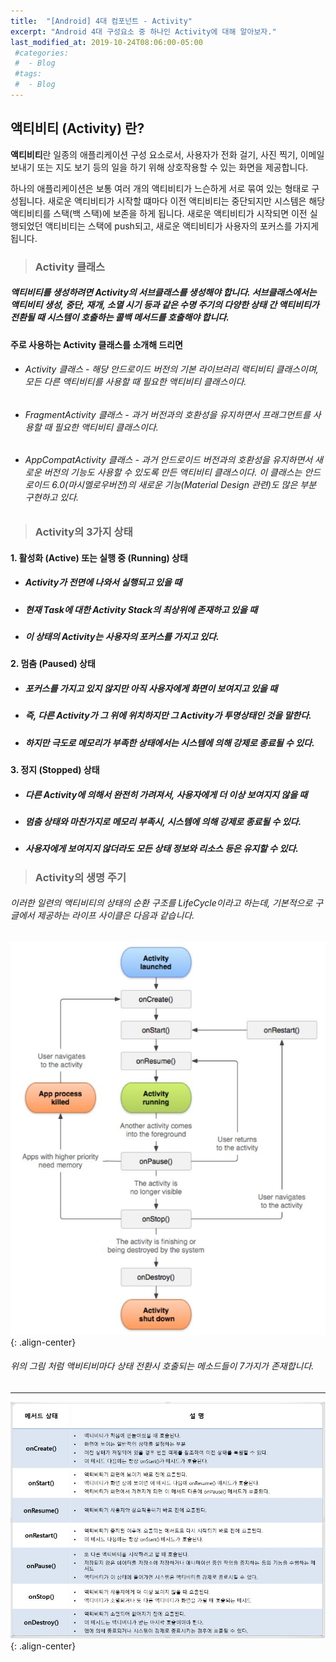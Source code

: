```yaml
---
title:  "[Android] 4대 컴포넌트 - Activity"
excerpt: "Android 4대 구성요소 중 하나인 Activity에 대해 알아보자."
last_modified_at: 2019-10-24T08:06:00-05:00
 #categories:
 #  - Blog
 #tags:
 #  - Blog
---
```


## 액티비티 (Activity) 란? 

**액티비티**란 일종의 애플리케이션 구성 요소로서, 사용자가 전화 걸기, 사진 찍기, 이메일 보내기 또는 지도 보기 등의 일을 하기 위해 상호작용할 수 있는 화면을 제공합니다.

하나의 애플리케이션은 보통 여러 개의 액티비티가 느슨하게 서로 묶여 있는 형태로 구성됩니다. 새로운 액티비티가 시작할 떄마다 이전 액티비티는 중단되지만 시스템은 해당 액티비티를 스택(백 스택)에 보존을 하게 됩니다. 새로운 액티비티가 시작되면 이전 실행되었던 액티비티는 스택에 push되고, 새로운 액티비티가 사용자의 포커스를 가지게 됩니다.

> ### Activity 클래스

##### 액티비티를 생성하려면 Activity의 서브클래스를 생성해야 합니다. 서브클래스에서는 액티비티 생성, 중단, 재개, 소멸 시기 등과 같은 수명 주기의 다양한 상태 간 액티비티가 전환될 때 시스템이 호출하는 콜백 메서드를 호출해야 합니다.

#### 주로 사용하는 Activity 클래스를 소개해 드리면

* ###### Activity 클래스 - 해당 안드로이드 버전의 기본 라이브러리 랙티비티 클래스이며, 모든 다른 액티비티를 사용할 때 필요한 액티비티 클래스이다.
  
* ###### FragmentActivity 클래스 - 과거 버전과의 호환성을 유지하면서 프래그먼트를 사용할 때 필요한 액티비티 클래스이다.
  
* ###### AppCompatActivity 클래스 - 과거 안드로이드 버전과의 호환성을 유지하면서 새로운 버전의 기능도 사용할 수 있도록 만든 액티비티 클래스이다. 이 클래스는 안드로이드 6.0(마시멜로우버전)의 새로운 기능(Material Design 관련)도 많은 부분 구현하고 있다.

>### Activity의 3가지 상태

#### 1. 활성화      (Active) 또는 실행 중 (Running) 상태

* ##### Activity가 **전면에 나와서 실행**되고 있을 때
  
* ##### 현재 Task에 대한 **Activity Stack의 최상위**에 존재하고 있을 때
  
* ##### 이 상태의 Activity는 **사용자의 포커스**를 가지고 있다.
  
#### 2. 멈춤  (Paused) 상태

* ##### 포커스를 가지고 있지 않지만 아직 사용자에게 화면이 보여지고 있을 때

* ##### 즉, 다른 Activity가 그 위에 위치하지만 그 Activity가 투명상태인 것을 말한다.

* ##### 하지만 극도로 메모리가 부족한 상태에서는 시스템에 의해 강제로 종료될 수 있다.

#### 3. 정지      (Stopped) 상태

* ##### 다른 Activity에 의해서 완전히 가려져서, 사용자에게 더 이상 보여지지 않을 때
  
* ##### 멈춤 상태와 마찬가지로 메모리 부족시, 시스템에 의해 강제로 종료될 수 있다.

* ##### 사용자에게 보여지지 않더라도 모든 상태 정보와 리소스 등은 유지할 수 있다.

>### Activity의 생명 주기

###### 이러한 일련의 액티비티의 상태의 순환 구조를 LifeCycle이라고 하는데, 기본적으로 구글에서 제공하는 라이프 사이클은 다음과 같습니다.

![이미지](/assets/images/Gactivity_lifecycle.JPG){: .align-center}

###### 위의 그림 처럼 액비티비마다 상태 전환시 호출되는 메소드들이 7가지가 존재합니다.

***

![이미지](/assets/images/activity_method.JPG){: .align-center}